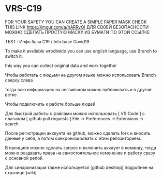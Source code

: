 # VRS-C19

FOR YOUR SAFETY YOU CAN CREATE A SIMPLE PAPER MASK CHECK THIS LINK
https://imgur.com/a/hARRvOI
ДЛЯ СВОЕЙ БЕЗОПАСНОСТИ МОЖНО СДЕЛАТЬ ПРОСТУЮ МАСКУ ИЗ БУМАГИ ПО ЭТОЙ ССЫЛКЕ


 TEST : Инфо база С19 /  Info base Covid19
 
To make it available wrodlwide you can use english language, use Branch to switch it.

this way you can collect original data and work together 

Чтобы работать с людьми на другом языке можно использовать Branch сверху слева

тогда всю информацию на английском можно публиковать и в другой ветке.

Чтобы подключить к работе больше людей.

Для быстрой работы с файлами можно использовать [ VS Code ] с плагином [ github pull requests ] 
File -> Preferences -> Extensions -> search

После регистрации аккаунта на github, можно сделать fork и вносить данные у себя, 
а потом синхронизировать с этим репозиторием. 

В принципе можно сделать запрос и включить аккаунт в команду, 
тогда можно раздавать права на самостоятельное изменение и работу сразу с основной репой.

Для синхронизации также используется [github desktop]
подробнее на странице [wiki]
